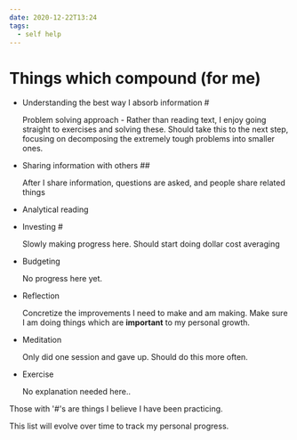 ```yaml
---
date: 2020-12-22T13:24
tags: 
  - self help
---
```


# Things which compound (for me)

- Understanding the best way I absorb information #

  Problem solving approach - Rather than reading text, I enjoy going straight to exercises and solving these.
  Should take this to the next step, focusing on decomposing the extremely tough problems into smaller ones.
  
- Sharing information with others ##

  After I share information, questions are asked, and people share related things
  
- Analytical reading

- Investing #

  Slowly making progress here. Should start doing dollar cost averaging
  
- Budgeting

  No progress here yet.

- Reflection

  Concretize the improvements I need to make and am making.
  Make sure I am doing things which are **important** to my personal growth.
  
- Meditation

  Only did one session and gave up. Should do this more often.
  
- Exercise

  No explanation needed here..

  
Those with '#'s are things I believe I have been practicing.

This list will evolve over time to track my personal progress.
